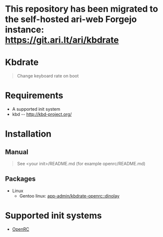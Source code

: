 # This repository has been migrated to the self-hosted ari-web Forgejo instance: <https://git.ari.lt/ari/kbdrate>
# Kbdrate

> Change keyboard rate on boot

# Requirements

- A supported init system
- kbd -- http://kbd-project.org/

# Installation

## Manual

> See \<your init\>/README.md (for example openrc/README.md)

## Packages

- Linux
  - Gentoo linux: [app-admin/kbdrate-openrc::dinolay](https://ari-web.xyz/gentooatom/app-admin/kbdrate-openrc)

# Supported init systems

- [OpenRC](/openrc)
